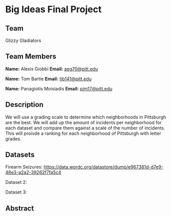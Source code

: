 # Big Ideas Final Project

## Team

Glizzy Gladiators

## Team Members

**Name:** Alexis Giobbi **Email:** aeg70@pitt.edu

**Name:** Tom Bartie **Email:** tjb141@pitt.edu

**Name:** Panagiotis Moisiadis **Email:** pim17@pitt.edu

## Description 

We will use a grading scale to determine which neighborhoods in Pittsburgh are the best. We will add up the amount
of incidents per neighborhood for each dataset and compare them against a scale of the number of incidents.
This will proivde a ranking for each neighborhood of Pittsburgh with letter grades. 

## Datasets

Firearm Seizures: https://data.wprdc.org/datastore/dump/e967381d-d7e9-48e3-a2a2-39262f7fa5c4

Dataset 2:

Dataset 3:

## Abstract